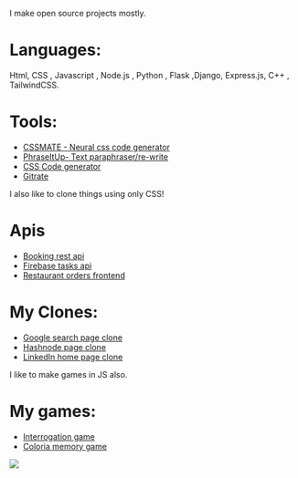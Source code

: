 I make open source projects mostly.

# Languages:

Html, CSS , Javascript , Node.js , Python , Flask ,Django, Express.js, C++ , TailwindCSS.


# Tools:

+ [CSSMATE - Neural css code generator](https://github.com/abhiprojectz/CSSMATE)
+ [PhraseItUp- Text paraphraser/re-write](https://github.com/abhiprojectz/PhraseItUp)
+ [CSS Code generator](https://github.com/abhiprojectz/CSS-Generator)
+ [Gitrate](https://github.com/abhiprojectz/gitrate)

I also like to clone things using only CSS!

# Apis 

+ [Booking rest api](https://github.com/abhiprojectz/Booking-Rest-Api)
+ [Firebase tasks api](https://github.com/abhiprojectz/one17Task)
+ [Restaurant orders frontend](http://anicode.in/tasks/)

# My Clones:

+ [Google search page clone](https://github.com/abhiprojectz/Google-search-clone)
+ [Hashnode page clone](https://github.com/abhiprojectz/hashnode-frontend-clone)
+ [LinkedIn home page clone]()

I like to make games in JS also.

# My games:

+ [Interrogation game](https://github.com/abhiprojectz/Interrogation-game)
+ [Coloria memory game]()


![](https://gpvc.arturio.dev/abhiprojectz)


